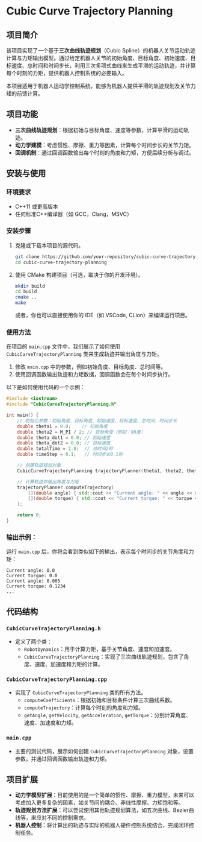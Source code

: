 # Cubic Curve Trajectory Planning

## 项目简介

该项目实现了一个基于**三次曲线轨迹规划**（Cubic Spline）的机器人关节运动轨迹计算与力矩输出模型。通过给定机器人关节的初始角度、目标角度、初始速度、目标速度、总时间和时间步长，利用三次多项式曲线来生成平滑的运动轨迹，并计算每个时刻的力矩，提供机器人控制系统的必要输入。

本项目适用于机器人运动学控制系统，能够为机器人提供平滑的轨迹规划及关节力矩的前馈计算。

## 项目功能

- **三次曲线轨迹规划**：根据初始与目标角度、速度等参数，计算平滑的运动轨迹。
- **动力学建模**：考虑惯性、摩擦、重力等因素，计算每个时间步长的关节力矩。
- **回调机制**：通过回调函数输出每个时刻的角度和力矩，方便后续分析与调试。

## 安装与使用

### 环境要求

- C++11 或更高版本
- 任何标准C++编译器（如 GCC，Clang，MSVC）

### 安装步骤

1. 克隆或下载本项目的源代码。
   
   ```bash
   git clone https://github.com/your-repository/cubic-curve-trajectory-planning.git
   cd cubic-curve-trajectory-planning
   ```

2. 使用 CMake 构建项目（可选，取决于你的开发环境）。

   ```bash
   mkdir build
   cd build
   cmake ..
   make
   ```

   或者，你也可以直接使用你的 IDE（如 VSCode, CLion）来编译运行项目。

### 使用方法

在项目的 `main.cpp` 文件中，我们展示了如何使用 `CubicCurveTrajectoryPlanning` 类来生成轨迹并输出角度与力矩。

1. 修改 `main.cpp` 中的参数，例如初始角度、目标角度、总时间等。
2. 使用回调函数输出轨迹和力矩数据，回调函数会在每个时间步执行。

以下是如何使用代码的一个示例：

```cpp
#include <iostream>
#include "CubicCurveTrajectoryPlanning.h"

int main() {
    // 初始化参数：初始角度、目标角度、初始速度、目标速度、总时间、时间步长
    double theta1 = 0.0;    // 初始角度
    double theta2 = M_PI / 2; // 目标角度（例如：90度）
    double theta_dot1 = 0.0; // 初始速度
    double theta_dot2 = 0.0; // 目标速度
    double totalTime = 2.0;  // 总时间2秒
    double timeStep = 0.1;   // 时间步长0.1秒

    // 创建轨迹规划对象
    CubicCurveTrajectoryPlanning trajectoryPlanner(theta1, theta2, theta_dot1, theta_dot2, totalTime, timeStep);

    // 计算轨迹并输出角度与力矩
    trajectoryPlanner.computeTrajectory(
        [](double angle) { std::cout << "Current angle: " << angle << std::endl; },
        [](double torque) { std::cout << "Current torque: " << torque << std::endl; }
    );

    return 0;
}
```

### 输出示例：

运行 `main.cpp` 后，你将会看到类似如下的输出，表示每个时间步的关节角度和力矩：

```text
Current angle: 0.0
Current torque: 0.0
Current angle: 0.005
Current torque: 0.1234
...
```

## 代码结构

### `CubicCurveTrajectoryPlanning.h`

- 定义了两个类：
  - `RobotDynamics`：用于计算力矩，基于关节角度、速度和加速度。
  - `CubicCurveTrajectoryPlanning`：实现了三次曲线轨迹规划，包含了角度、速度、加速度和力矩的计算。

### `CubicCurveTrajectoryPlanning.cpp`

- 实现了 `CubicCurveTrajectoryPlanning` 类的所有方法。
  - `computeCoefficients`：根据初始和目标条件计算三次曲线系数。
  - `computeTrajectory`：计算每个时刻的角度和力矩。
  - `getAngle`, `getVelocity`, `getAcceleration`, `getTorque`：分别计算角度、速度、加速度和力矩。

### `main.cpp`

- 主要的测试代码，展示如何创建 `CubicCurveTrajectoryPlanning` 对象，设置参数，并通过回调函数输出轨迹和力矩。

## 项目扩展

- **动力学模型扩展**：目前使用的是一个简单的惯性、摩擦、重力模型，未来可以考虑加入更多复杂的因素，如关节间的耦合、非线性摩擦、力矩饱和等。
- **轨迹规划方法扩展**：可以尝试使用其他轨迹规划算法，如五次曲线、Bezier曲线等，来应对不同的控制需求。
- **机器人控制**：将计算出的轨迹与实际的机器人硬件控制系统结合，完成闭环控制任务。
